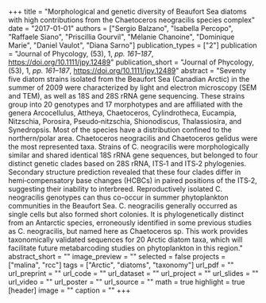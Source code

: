 +++
title = "Morphological and genetic diversity of Beaufort Sea diatoms with high contributions from the Chaetoceros neogracilis species complex"
date = "2017-01-01"
authors = ["Sergio Balzano", "Isabella Percopo", "Raffaele Siano", "Priscillia Gourvil", "Mélanie Chanoine", "Dominique Marie", "Daniel Vaulot", "Diana Sarno"]
publication_types = ["2"]
publication = "Journal of Phycology, (53), 1, _pp. 161–187_, https://doi.org/10.1111/jpy.12489"
publication_short = "Journal of Phycology, (53), 1, _pp. 161–187_, https://doi.org/10.1111/jpy.12489"
abstract = "Seventy five diatom strains isolated from the Beaufort Sea (Canadian Arctic) in the summer of 2009 were characterized by light and electron microscopy (SEM and TEM), as well as 18S and 28S rRNA gene sequencing. These strains group into 20 genotypes and 17 morphotypes and are affiliated with the genera Arcocellulus, Attheya, Chaetoceros, Cylindrotheca, Eucampia, Nitzschia, Porosira, Pseudo‐nitzschia, Shionodiscus, Thalassiosira, and Synedropsis. Most of the species have a distribution confined to the northern/polar area. Chaetoceros neogracilis and Chaetoceros gelidus were the most represented taxa. Strains of C. neogracilis were morphologically similar and shared identical 18S rRNA gene sequences, but belonged to four distinct genetic clades based on 28S rRNA, ITS‐1 and ITS‐2 phylogenies. Secondary structure prediction revealed that these four clades differ in hemi‐compensatory base changes (HCBCs) in paired positions of the ITS‐2, suggesting their inability to interbreed. Reproductively isolated C. neogracilis genotypes can thus co-occur in summer phytoplankton communities in the Beaufort Sea. C. neogracilis generally occurred as single cells but also formed short colonies. It is phylogenetically distinct from an Antarctic species, erroneously identified in some previous studies as C. neogracilis, but named here as Chaetoceros sp. This work provides taxonomically validated sequences for 20 Arctic diatom taxa, which will facilitate future metabarcoding studies on phytoplankton in this region."
abstract_short = ""
image_preview = ""
selected = false
projects = ["malina", "rcc"]
tags = ["Arctic", "diatoms", "taxonomy"]
url_pdf = ""
url_preprint = ""
url_code = ""
url_dataset = ""
url_project = ""
url_slides = ""
url_video = ""
url_poster = ""
url_source = ""
math = true
highlight = true
[header]
image = ""
caption = ""
+++
